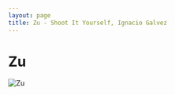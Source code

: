 ```yaml
---
layout: page
title: Zu - Shoot It Yourself, Ignacio Galvez
---
```


# Zu

![Zu](http://assets.farmhouse.co/publishing/1-shoot-it-yourself/images/zu-1.jpg)
